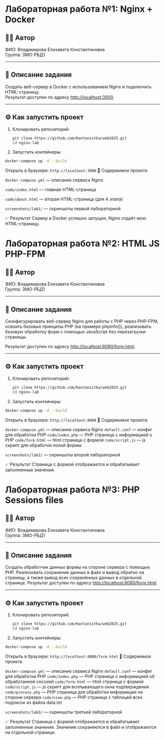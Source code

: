 # Лабораторная работа №1: Nginx + Docker

## 👩‍💻 Автор
ФИО: Владимирова Елизавета Константиновна  
Группа: 3МО-РБД1

---

## 📌 Описание задания
Создать веб-сервер в Docker с использованием Nginx и подключить HTML-страницу.  
Результат доступен по адресу [http://localhost:3000](http://localhost:3000).

---

## ⚙️ Как запустить проект

1. Клонировать репозиторий:
   ```bash
   git clone https://github.com/Kantanistka/web2025.git
   cd nginx-lab
2. Запустить контейнеры:
```bash
docker-compose up -d --build
```
Открыть в браузере:
```http://localhost:3000```
📂 Содержимое проекта

```docker-compose.yml``` — описание сервиса Nginx

```code/index.html``` — главная HTML-страница

```code/about.html``` — вторая HTML-страница (для 4 этапа)

```screenshots/lab1/``` — скриншоты первой лабораторной

✅ Результат
Сервер в Docker успешно запущен, Nginx отдаёт мою HTML-страницу.

# Лабораторная работа №2: HTML JS PHP-FPM

## 👩‍💻 Автор
ФИО: Владимирова Елизавета Константиновна  
Группа: 3МО-РБД1

---

## 📌 Описание задания
Сконфигурировать веб-сервер Nginx для работы с PHP через PHP-FPM, освоить базовые принципы PHP (на примере phpinfo()), реализовать базовую обработку форм с помощью JavaScript без перезагрузки страницы.
 
Результат доступен по адресу [http://localhost:8080/form.html](http://localhost:8080/form.html).

---

## ⚙️ Как запустить проект

1. Клонировать репозиторий:
   ```bash
   git clone https://github.com/Kantanistka/web2025.git
   cd nginx-lab
2. Запустить контейнеры:
```bash
docker-compose up -d --build
```
Открыть в браузере:
```http://localhost:8080```
📂 Содержимое проекта

```docker-compose.yml``` — описание сервиса Nginx
```default.conf``` — конфиг для обработки PHP
```code/index.php``` — PHP страница с информацией о PHP
```code/form.html``` — html страница с формой
```code/script.js``` — js скрипт для обработки полей формы

```screenshots/lab2/``` — скриншоты второй лабораторной

✅ Результат
Страница с формой отображается и обрабатывает заполненные значения.

# Лабораторная работа №3: PHP Sessions files

## 👩‍💻 Автор
ФИО: Владимирова Елизавета Константиновна  
Группа: 3МО-РБД1

---

## 📌 Описание задания
Создать обработчик данных формы на стороне сервера с помощью PHP.
Реализовать сохранение данных в файл и вывод обратно на страницу, а также вывод всех сохранённых данных в отдельной странице.
Результат доступен по адресу [http://localhost:8080/form.html](http://localhost:8080/form.html).

---

## ⚙️ Как запустить проект

1. Клонировать репозиторий:
   ```bash
   git clone https://github.com/Kantanistka/web2025.git
   cd nginx-lab
2. Запустить контейнеры:
```bash
docker-compose up -d --build
```
Открыть в браузере:
```http://localhost:8080/form.html```
📂 Содержимое проекта

```docker-compose.yml``` — описание сервиса Nginx
```default.conf``` — конфиг для обработки PHP
```code/index.php``` — PHP страница с информацией об обработанной сессией
```code/form.html``` — html страница с формой
```code/script.js``` — js скрипт для всплывающего окна подтверждения
```code/process.php``` — PHP страница для обработки информации на стороне сервера
```code/view.php``` — PHP страница с таблицей всех подписок из файла data.txt

```screenshots/lab3/``` — скриншоты третьей лабораторной

✅ Результат
Страница с формой отображается и обрабатывает заполненные значения. Значения сохраняются в файл и отображаются на отдельной странице.
